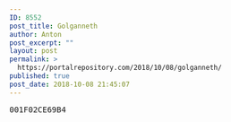 ```yaml
---
ID: 8552
post_title: Golganneth
author: Anton
post_excerpt: ""
layout: post
permalink: >
  https://portalrepository.com/2018/10/08/golganneth/
published: true
post_date: 2018-10-08 21:45:07
---
```

<pre>001F02CE69B4</pre>